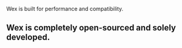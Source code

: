 
Wex is built for performance and compatibility.

## Wex is completely open-sourced and solely developed.

